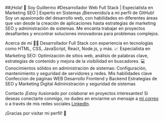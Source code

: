 ##¡Hola! 👋 Soy Guillermo
#Desarrollador Web Full Stack | Especialista en Marketing SEO | Experto en Sistemas
¡Bienvenido/a a mi perfil de GitHub! Soy un apasionado del desarrollo web, con habilidades en diferentes áreas que van desde la creación de aplicaciones hasta estrategias de marketing SEO y administración de sistemas. Me encanta trabajar en proyectos desafiantes y encontrar soluciones innovadoras para problemas complejos.

Acerca de mí
👨‍💻 Desarrollador Full Stack con experiencia en tecnologías como HTML, CSS, JavaScript, React, Node.js, y más.
📈 Especialista en Marketing SEO: Optimización de sitios web, análisis de palabras clave, estrategias de contenido y mejora de la visibilidad en buscadores.
💻 Conocimientos sólidos en administración de sistemas: Configuración, mantenimiento y seguridad de servidores y redes.
Mis habilidades clave
Confeccion de páginas WEB
Desarrollo Frontend y Backend
Estrategias de SEO y Marketing Digital
Administración y seguridad de sistemas

Contacto
¡Estoy ilusionado por colaborar en proyectos interesantes! Si deseas conectarte conmigo, no dudes en enviarme un mensaje a [mi correo](guilleweb1931@gmail.com) o a través de mis redes sociales [LinkedIn](linkedin.com/in/guillermo-álvarez).

¡Gracias por visitar mi perfil! 🚀
